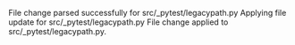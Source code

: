 File change parsed successfully for src/_pytest/legacypath.py
Applying file update for src/_pytest/legacypath.py
File change applied to src/_pytest/legacypath.py.
